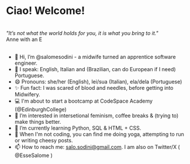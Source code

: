 # Ciao! Welcome!
<br>
<i>"It’s not what the world holds for you, it is what you bring to it."</i><br>
Anne with an E<br>
<br>

- 👋 Hi, I’m @salomesodini - a midwife turned an apprentice software engineer.
- 💬 I speak: English, Italian and (Brazilian, can do European if I need) Portuguese.
- 😄 Pronouns: she/her (English), lei/sua (Italian), ela/dela (Portuguese)
- ✨ Fun fact: I was scared of blood and needles, before getting into Midwifery.
- 💻 I'm about to start a bootcamp at CodeSpace Academy (@EdinburghCollege)
- 👀 I’m interested in intersetional feminism, coffee breaks & (trying to) make things better. 
- 🌱 I’m currently learning Python, SQL & HTML + CSS.
- 💞️ When I'm not coding, you can find me doing yoga, attempting to run or writing cheesy posts. 
- 📫 How to reach me: salo.sodini@gmail.com. I am also on Twitter/X ( @EsseSalome )

<!---
salomesodini/salomesodini is a ✨ special ✨ repository because its `README.md` (this file) appears on your GitHub profile.
You can click the Preview link to take a look at your changes.
--->
